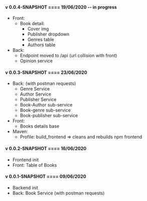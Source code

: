 #### v 0.0.4-SNAPSHOT	====	19/06/2020   -- in progress

- Front:
    - Book detail: 
        - Cover img
        - Publisher dropdown
        - Genres table
        - Authors table
- Back:
    - Endpoint moved to /api (url collision with front)
    - Opinion service

#### v 0.0.3-SNAPSHOT	====	23/06/2020

- Back: (with postman requests)
	- Genre Service
	- Author Service
	- Publisher Service
	- Book-Author sub-service
	- Book-genre sub-service
	- Book-publisher sub-service
- Front: 
	- Books details base
- Maven:
    - Profile: 
        build_frontend => cleans and rebuilds npm frontend


#### v 0.0.2-SNAPSHOT	====	16/06/2020

- Frontend init
- Front: Table of Books


#### v 0.0.1-SNAPSHOT	====	09/06/2020

- Backend init
- Back: Book Service (with postman requests)
